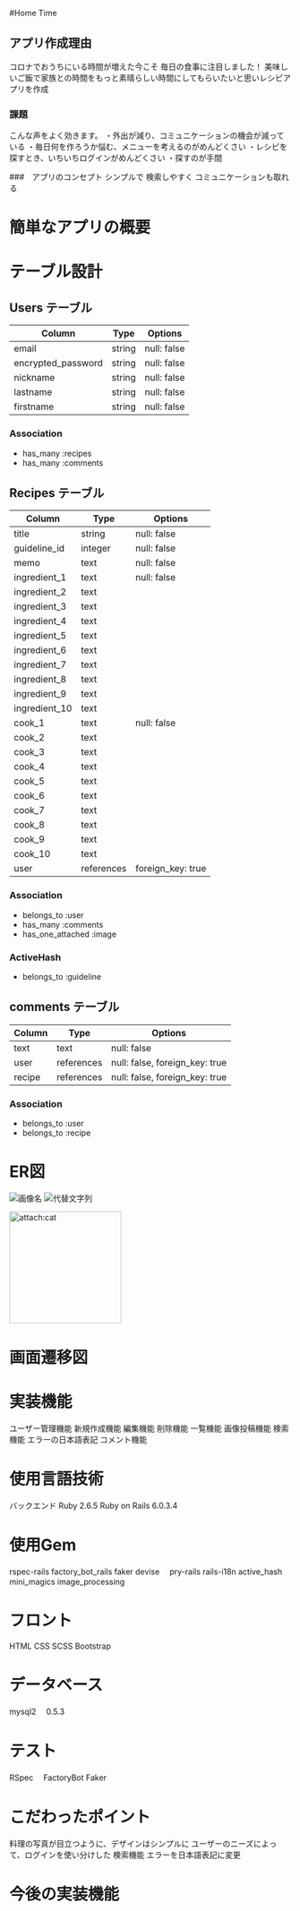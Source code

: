 #Home Time

## アプリ作成理由
コロナでおうちにいる時間が増えた今こそ
毎日の食事に注目しました！
美味しいご飯で家族との時間をもっと素晴らしい時間にしてもらいたいと思いレシピアプリを作成

### 課題
こんな声をよく効きます。
・外出が減り、コミュニケーションの機会が減っている
・毎日何を作ろうか悩む、メニューを考えるのがめんどくさい
・レシピを探すとき、いちいちログインがめんどくさい
・探すのが手間

###　アプリのコンセプト
シンプルで
検索しやすく
コミュニケーションも取れる




# 簡単なアプリの概要


# テーブル設計

## Users テーブル

| Column                  | Type   | Options     |
| ----------------------- | ------ | ----------- |
| email                   | string | null: false |
| encrypted_password      | string | null: false |
| nickname                | string | null: false |
| lastname                | string | null: false |
| firstname               | string | null: false |


### Association
- has_many :recipes
- has_many :comments

## Recipes テーブル

| Column           | Type        | Options          |
| ---------------- | ----------- | ---------------- |
| title            | string      | null: false      |
| guideline_id     | integer     | null: false      |
| memo             | text        | null: false      |
| ingredient_1     | text        | null: false      |
| ingredient_2     | text        |                  |
| ingredient_3     | text        |                  |
| ingredient_4     | text        |                  |
| ingredient_5     | text        |                  |
| ingredient_6     | text        |                  |
| ingredient_7     | text        |                  |
| ingredient_8     | text        |                  |
| ingredient_9     | text        |                  |
| ingredient_10    | text        |                  |
| cook_1           | text        | null: false      |
| cook_2           | text        |                  |
| cook_3           | text        |                  |
| cook_4           | text        |                  |
| cook_5           | text        |                  |
| cook_6           | text        |                  |
| cook_7           | text        |                  |
| cook_8           | text        |                  |
| cook_9           | text        |                  |
| cook_10          | text        |                  |
| user             | references  | foreign_key: true|


### Association
- belongs_to :user
- has_many :comments
- has_one_attached :image

### ActiveHash
- belongs_to :guideline

## comments テーブル

| Column  | Type       | Options                        |
| ------- | ---------- | ------------------------------ |
| text    | text       | null: false                    |
| user    | references | null: false, foreign_key: true |
| recipe  | references | null: false, foreign_key: true |

### Association

- belongs_to :user
- belongs_to :recipe



# ER図
![画像名](https://docs.google.com/document/d/1cxuqf2OPtM1FMn15pTQ-4Ght6XOADkyDh6dgKMIL4nY/edit)
![代替文字列](URL "タイトル")

<img src="attach:cat.jpg" alt="attach:cat" title="attach:cat" width="200" height="200">



# 画面遷移図

# 実装機能
ユーザー管理機能
新規作成機能
編集機能
削除機能
一覧機能
画像投稿機能
検索機能
エラーの日本語表記
コメント機能


# 使用言語技術
バックエンド
Ruby 2.6.5
Ruby on Rails 6.0.3.4

# 使用Gem
rspec-rails
factory_bot_rails
faker
devise　
pry-rails
rails-i18n
active_hash
mini_magics
image_processing

# フロント
HTML
CSS
SCSS
Bootstrap

# データベース
mysql2 　0.5.3

# テスト
RSpec　
FactoryBot
Faker


# こだわったポイント

料理の写真が目立つように、デザインはシンプルに
ユーザーのニーズによって、ログインを使い分けした
検索機能
エラーを日本語表記に変更



# 今後の実装機能



